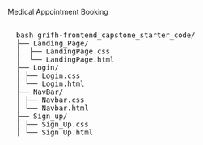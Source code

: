 Medical Appointment Booking
<pre> 
  bash grifh-frontend_capstone_starter_code/ 
  ├── Landing_Page/ 
  │  ├── LandingPage.css 
  │  └── LandingPage.html 
  ├── Login/ 
  │ ├── Login.css 
  │ └── Login.html 
  ├── NavBar/ 
  │ ├── Navbar.css 
  │ └── Navbar.html 
  ├── Sign_up/ 
  │ ├── Sign_Up.css 
  │ └── Sign_Up.html
</pre>
